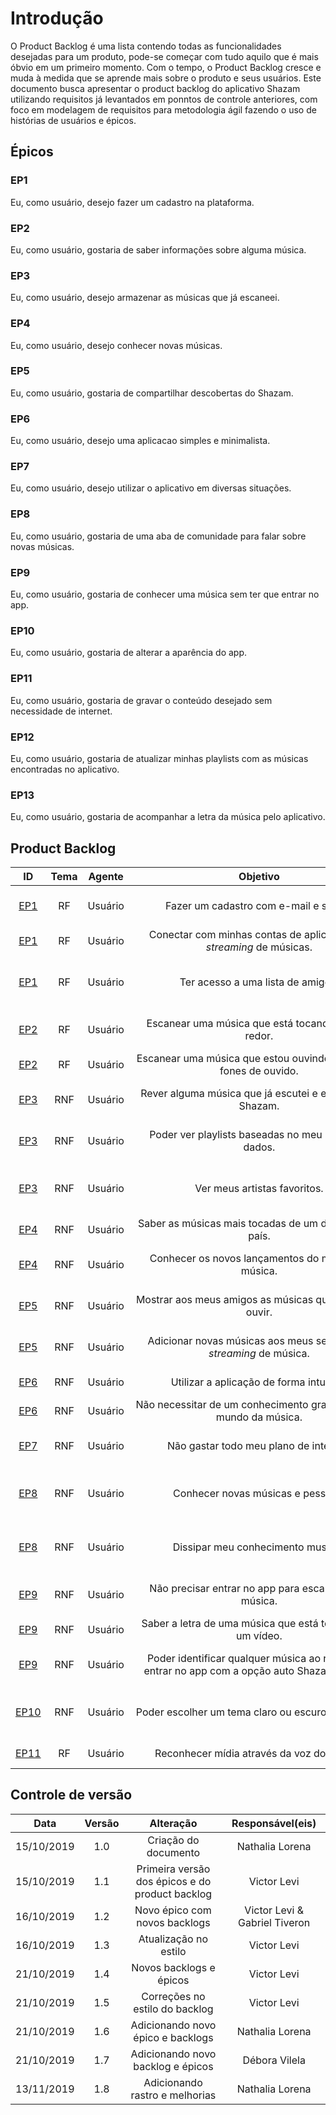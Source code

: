 # Introdução

O Product Backlog é uma lista contendo todas as funcionalidades desejadas para
um produto, pode-se começar
com tudo aquilo que é mais óbvio em um primeiro momento. Com o tempo, o
Product Backlog cresce e muda à medida que se aprende mais sobre o produto e
seus usuários.
Este documento busca apresentar o product backlog do aplicativo Shazam utilizando requisitos já levantados em ponntos de controle anteriores, com foco em modelagem de requisitos para metodologia ágil fazendo o uso de histórias de usuários e épicos.

## Épicos

### EP1

Eu, como usuário, desejo fazer um cadastro na plataforma.

### EP2

Eu, como usuário, gostaria de saber informações sobre alguma música.

### EP3

Eu, como usuário, desejo armazenar as músicas que já escaneei.

### EP4

Eu, como usuário, desejo conhecer novas músicas.

### EP5

Eu, como usuário, gostaria de compartilhar descobertas do Shazam.

### EP6

Eu, como usuário, desejo uma aplicacao simples e minimalista.

### EP7

Eu, como usuário, desejo utilizar o aplicativo em diversas situações.

### EP8

Eu, como usuário, gostaria de uma aba de comunidade para falar sobre novas músicas.

### EP9

Eu, como usuário, gostaria de conhecer uma música sem ter que entrar no app.

### EP10

Eu, como usuário, gostaria de alterar a aparência do app.

### EP11

Eu, como usuário, gostaria de gravar o conteúdo desejado sem necessidade de internet.

### EP12

Eu, como usuário, gostaria de atualizar minhas playlists com as músicas encontradas no aplicativo.

### EP13

Eu, como usuário, gostaria de acompanhar a letra da música pelo aplicativo.

## Product Backlog

|ID|Tema|Agente|<div style="width:400px">Objetivo<div/>|<div style="width:200px">Finalidade</div>|Notas|Prioridade|Status|
|:--:|:----:|:-------:|:---------:|:---------:|:---:|:---:|:-----:|
|[EP1](#ep1)|RF|Usuário|Fazer um cadastro com e-mail e senha.|Para salvar meus dados e acessar-los de qualquer dispositivo.||Should|To do|
|[EP1](#ep1)|RF|Usuário|Conectar com minhas contas de aplicativos de _streaming_ de músicas.|Para sincronizar minhas _Playlists_.||Should|To do|
|[EP1](#ep1)|RF|Usuário|Ter acesso a uma lista de amigos.|Para ver o que meus amigos estão ouvindo, assim como mostrar o que estou ouvindo.||Should|To do|
|[EP2](#ep2)|RF|Usuário|Escanear uma música que está tocando ao meu redor.|Para ouvir depois, ou adicionar à alguma _playlist_ minha.||Must|To do|
|[EP2](#ep2)|RF|Usuário|Escanear uma música que estou ouvindo com meus fones de ouvido.|Para conhecer a letra da música.||Should|To do|
|[EP3](#ep3)|RNF|Usuário|Rever alguma música que já escutei e escaneei no Shazam.|Para relembrar minhas últimas músicas escaneadas.||Should|To do|
|[EP3](#ep3)|RNF|Usuário|Poder ver playlists baseadas no meu banco de dados.|Para conhecer músicas novas baseadas no meu gosto musical.||Could|To do|
|[EP3](#ep3)|RNF|Usuário|Ver meus artistas favoritos.|Para Conhecer novas músicas dos meus artistas favoritos, assim como lançamentos.||Should|To do|
|[EP4](#ep4)|RNF|Usuário|Saber as músicas mais tocadas de um determinado país.|Para acompanhar as músicas de outros países.||Could|To do|
|[EP4](#ep4)|RNF|Usuário|Conhecer os novos lançamentos do mundo da música.|Para acompanhar as músicas mais tocadas do mundo.||Could|To do|
|[EP5](#ep5)|RNF|Usuário|Mostrar aos meus amigos as músicas que acabei de ouvir.|Para compartilhar nas redes sociais o que acabei de escanear.|Facebook, Instagram, Twitter.|Should|To do|
|[EP5](#ep5)|RNF|Usuário|Adicionar novas músicas aos meus serviços de _streaming_ de música.|Ter maior comodidade para ouvir mais vezes essa música.||Should|To do|
|[EP6](#ep6)|RNF|Usuário|Utilizar a aplicação de forma intuitiva.|Para utilizar a aplicação sem problemas.||Should|To do|
|[EP6](#ep6)|RNF|Usuário|Não necessitar de um conhecimento grande sobre o mundo da música.|Para ter o menor golfo de execução possível.||Should|To do|
|[EP7](#ep7)|RNF|Usuário|Não gastar todo meu plano de internet.|Para não utilizar uma quantidade exagerada de dados moveis.||Should|To do|
|[EP8](#ep8)|RNF|Usuário|Conhecer novas músicas e pessoas.|Para poder encontrar novos artistas dos estilos que gosto por meio de interação humana.||Should|To do|
|[EP8](#ep8)|RNF|Usuário|Dissipar meu conhecimento musical.|Para dar dicas para a maior quantidade de pessoas que ainda não conheço.||Should|To do|
|[EP9](#ep9)|RNF|Usuário|Não precisar entrar no app para escanear uma música.|Para ter maior facilidade em escanear uma música de um vídeo.||Should|To do|
|[EP9](#ep9)|RNF|Usuário|Saber a letra de uma música que está tocando em um vídeo.|Para saber a letra de uma música.||Should|To do|
|[EP9](#ep9)|RNF|Usuário|Poder identificar qualquer música ao redor sem entrar no app com a opção auto Shazam ativada.|Para ouvir depois, ou adicionar à alguma _playlist_ minha.||Should|To do|
|[EP10](#ep10)|RNF|Usuário|Poder escolher um tema claro ou escuro para o app.|Permitir que a aparência do app esteja de acordo com as preferências do usuário.||Should|To do|
|[EP11](#ep11)|RF|Usuário|Reconhecer mídia através da voz do usuário|Para detectar mídia desejada||Could|To do|


## Controle de versão

|Data|Versão|Alteração|Responsável(eis)|
|:--:|:----:|:-------:|:---:|
| 15/10/2019 | 1.0 | Criação do documento | Nathalia Lorena |
| 15/10/2019 | 1.1 | Primeira versão dos épicos e do product backlog | Victor Levi |
| 16/10/2019 | 1.2 | Novo épico com novos backlogs | Victor Levi & Gabriel Tiveron |
| 16/10/2019 | 1.3 | Atualização no estilo | Victor Levi |
| 21/10/2019 | 1.4 | Novos backlogs e épicos | Victor Levi |
| 21/10/2019 | 1.5 | Correções no estilo do backlog | Victor Levi |
| 21/10/2019 | 1.6 | Adicionando novo épico e backlogs | Nathalia Lorena |
| 21/10/2019 | 1.7 | Adicionando novo backlog e épicos| Débora Vilela|
| 13/11/2019 | 1.8 | Adicionando rastro e melhorias| Nathalia Lorena|

